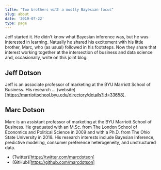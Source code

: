 ```yaml
---
title: "Two brothers with a mostly Bayesian focus"
slug: about
date: '2019-07-22'
type: page
---
```


Jeff started it. He didn't know what Bayesian inference was, but he was interested in learning. Natually he shared his excitement with his little brother, Marc, who (as usual) followed in his footsteps. Now they share that interest working together at the intersection of business and data science and, occasionally, write on this joint blog.

## Jeff Dotson

Jeff is an associate professor of marketing at the BYU Marriott School of Business. His research ... (website)[https://marriottschool.byu.edu/directory/details?id=33658].

## Marc Dotson

Marc is an assistant professor of marketing at the BYU Marriott School of Business. He graduated with an M.Sc. from The London School of Economics and Political Science in 2009 and with a Ph.D. from The Ohio State University in 2016. His research interests include Bayesian inference, predictive modeling, consumer preference heterogeneity, and unstructured data.

- (Twitter)[https://twitter.com/marcdotson]
- (GitHub)[https://github.com/marcdotson]

